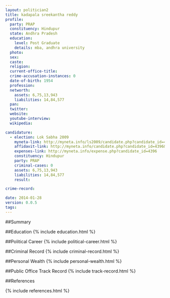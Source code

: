 ```yaml
---
layout: politician2
title: kadapala sreekantha reddy
profile: 
  party: PRAP
  constituency: Hindupur
  state: Andhra Pradesh
  education: 
    level: Post Graduate
    details: mba, andhra university
  photo: 
  sex: 
  caste: 
  religion: 
  current-office-title: 
  crime-accusation-instances: 0
  date-of-birth: 1954
  profession: 
  networth: 
    assets: 6,75,13,943
    liabilities: 14,84,577
  pan: 
  twitter: 
  website: 
  youtube-interview: 
  wikipedia: 

candidature: 
  - election: Lok Sabha 2009
    myneta-link: http://myneta.info/ls2009/candidate.php?candidate_id=4396
    affidavit-link: http://myneta.info/candidate.php?candidate_id=4396&scan=original
    expenses-link: http://myneta.info/expense.php?candidate_id=4396
    constituency: Hindupur 
    party: PRAP
    criminal-cases: 0
    assets: 6,75,13,943
    liabilities: 14,84,577
    result:  

crime-record: 

date: 2014-01-28
version: 0.0.5
tags: 
---
```

##Summary


##Education
{% include education.html %}


##Political Career
{% include political-career.html %}


##Criminal Record
{% include criminal-record.html %}


##Personal Wealth
{% include personal-wealth.html %}


##Public Office Track Record
{% include track-record.html %}


##References


{% include references.html %}